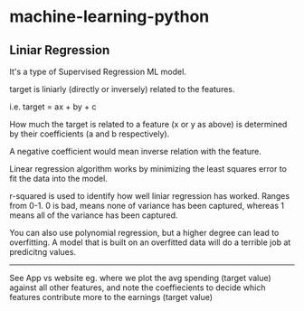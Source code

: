 # machine-learning-python

## Liniar Regression

It's a type of Supervised Regression ML model.

target is liniarly (directly or inversely) related to the features.

i.e. target = ax + by + c

How much the target is related to a feature (x or y as above) is determined by 
their coefficients (a and b respectively).

A negative coefficient would mean inverse relation with the feature.

Linear regression algorithm works by minimizing the least squares error to fit the data into the model.

r-squared is used to identify how well liniar regression has worked. Ranges from 0-1. 0 is bad, means none of variance has been captured, whereas 1 means all of the variance has been captured.

You can also use polynomial regression, but a higher degree can lead to overfitting. A model that is built on an overfitted data will do a terrible job at predicitng values.

------------------------

See App vs website eg. where we plot the avg spending (target value) against all other features, and note the coeffiecients to decide which features contribute more to the earnings (target value)
